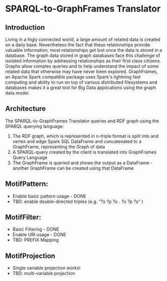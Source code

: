 # SPARQL-to-GraphFrames Translator

Introduction
---
Living in a higly connected world, a large amount of related data is created on a daily base. Nevertheless the fact that these relationships provide valuable information, most relationships get lost once the data is stored in a database. The graph data stored in graph databases face this challenge of isolated information by addressing relationships as their first class citizens.
Graphs allow complex queries and to help understand the impact of some related data that otherwise may have never been explored.
GraphFrames, an Apache Spark compatible package uses Spark's lightning fast computing and ability to run on top of various distributed filesystems and databases makes it a great tool for Big Data applications using the graph data model.


Architecture
---
The SPARQL-to-GraphFrames Translator queries and RDF graph using the SPARQL querying language:
1. The RDF graph, which is represented in n-triple format is split into and vertex and edge Spark SQL DataFrame and concatenated to a GraphFrame, representing the Graph of data
2. A SPARQL-query created by the client is translated into GraphFrames Query Language
3. The GraphFrame is queried and shows the output as a DataFrame - another GraphFrame can be created using that DataFrame


MotifPattern:
---
* Enable basic pattern usage - DONE
* TBD: enable double-directed triples (e.g. "?s ?p ?o . ?o ?p ?s" )

MotifFilter:
---
* Basic Filtering - DONE
* Enable URI usage - DONE
* TBD: PREFIX Mapping 

MotifProjection 
---
* Single variable projection works!
* TBD: multi-variable projection
